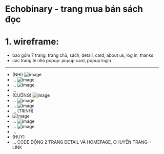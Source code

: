 # Echobinary - trang mua bán sách đọc
# 1. wireframe:
- bao gồm 7 trang: trang chủ, sách, detail, card, about us, log in, thanks
- các trang lẻ nhỏ popup: popup card, popup login
---------------------------------------------------------
- (NHI)
![image](https://github.com/TrinhTrg/Teamwork/assets/133855300/97be3c58-4181-40a6-866d-0bf54808cec2)
- ...
![image](https://github.com/TrinhTrg/Teamwork/assets/133855300/484753df-5c46-497d-a6ca-8b9194a6753c)
- ...
![image](https://github.com/TrinhTrg/Teamwork/assets/133855300/c5a39804-8981-4a69-b824-9193664e2485)
- ...
- (CƯỜNG)
![image](https://github.com/TrinhTrg/Teamwork/assets/133855300/070d1d22-63ff-4c98-9fbd-e7de18e4d862)
- ...
![image](https://github.com/TrinhTrg/Teamwork/assets/133855300/47ff6ebb-78f2-4f3b-b2f9-2d05167d013f)
- ...
![image](https://github.com/TrinhTrg/Teamwork/assets/133855300/f358e9e2-ec4a-46fa-906c-9b8838808b7d)
- ...
(TRINH)
- ![image](https://github.com/TrinhTrg/Teamwork/assets/133855300/9c2fb60d-b1ae-4ab3-8694-58de6bceb83f)
- ...
![image](https://github.com/TrinhTrg/Teamwork/assets/133855300/488fba6c-39a0-4e68-9192-c1524d9c9fd5)
- ...
![image](https://github.com/TrinhTrg/Teamwork/assets/133855300/cb257936-276d-4418-90c7-575c747cb664)
- ...
- (HUY)
- ...
CODE ĐỘNG 2 TRANG DETAIL VÀ HOMEPAGE, CHUYỂN TRANG + LINK
